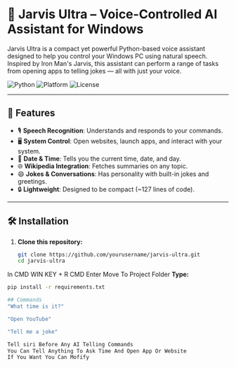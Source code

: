 # 🤖 Jarvis Ultra – Voice-Controlled AI Assistant for Windows

Jarvis Ultra is a compact yet powerful Python-based voice assistant designed to help you control your Windows PC using natural speech. Inspired by Iron Man's Jarvis, this assistant can perform a range of tasks from opening apps to telling jokes — all with just your voice.

![Python](https://img.shields.io/badge/Python-3.x-blue)
![Platform](https://img.shields.io/badge/Platform-Windows-blue)
![License](https://img.shields.io/badge/License-MIT-green)

---

## 🚀 Features

- 🎙️ **Speech Recognition**: Understands and responds to your commands.
- 🖥️ **System Control**: Open websites, launch apps, and interact with your system.
- 📅 **Date & Time**: Tells you the current time, date, and day.
- 🌐 **Wikipedia Integration**: Fetches summaries on any topic.
- 😄 **Jokes & Conversations**: Has personality with built-in jokes and greetings.
- 🔒 **Lightweight**: Designed to be compact (~127 lines of code).

---

## 🛠️ Installation

1. **Clone this repository:**
   ```bash
   git clone https://github.com/yourusername/jarvis-ultra.git
   cd jarvis-ultra

In CMD 
WIN KEY + R
CMD Enter
Move To Project Folder 
 **Type:**
   ```bash
   pip install -r requirements.txt

## Commands
"What time is it?"

"Open YouTube"

"Tell me a joke"

Tell siri Before Any AI Telling Commands 
You Can Tell Anything To Ask Time And Open App Or Website 
If You Want You Can Mofify
